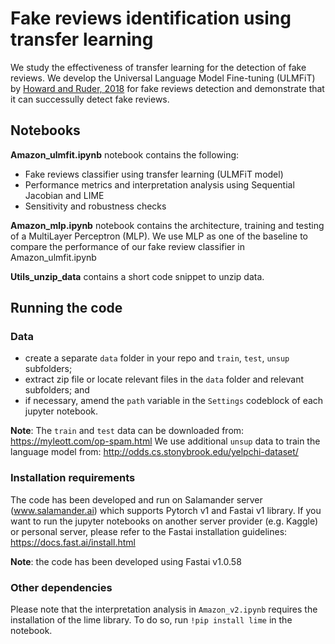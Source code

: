 # Fake reviews identification using transfer learning
We study the effectiveness of transfer learning for the detection of fake reviews. We develop the Universal Language Model Fine-tuning (ULMFiT) by [Howard and Ruder, 2018](https://arxiv.org/abs/1801.06146) for fake reviews detection and demonstrate that it can successully detect fake reviews.

## Notebooks
**Amazon_ulmfit.ipynb** notebook contains the following:
- Fake reviews classifier using transfer learning (ULMFiT model)
- Performance metrics and interpretation analysis using Sequential Jacobian and LIME
- Sensitivity and robustness checks

**Amazon_mlp.ipynb** notebook contains the architecture, training and testing of a MultiLayer Perceptron (MLP).
We use MLP as one of the baseline to compare the performance of our fake review classifier in Amazon_ulmfit.ipynb

**Utils_unzip_data** contains a short code snippet to unzip data.

## Running the code

### Data
- create a separate `data` folder in your repo and `train`, `test`, `unsup` subfolders;
- extract zip file or locate relevant files in the `data` folder and relevant subfolders; and
- if necessary, amend the `path` variable in the `Settings` codeblock of each jupyter notebook.

**Note**: 
The `train` and `test` data can be downloaded from: https://myleott.com/op-spam.html
We use additional `unsup` data to train the language model from: http://odds.cs.stonybrook.edu/yelpchi-dataset/

### Installation requirements
The code has been developed and run on Salamander server (www.salamander.ai) which supports Pytorch v1 and Fastai v1 library. If you want to run the jupyter notebooks on another server provider (e.g. Kaggle) or personal server, please refer to the Fastai installation guidelines: https://docs.fast.ai/install.html

**Note**: the code has been developed using Fastai v1.0.58

### Other dependencies
Please note that the interpretation analysis in `Amazon_v2.ipynb` requires the installation of the lime library.
To do so, run `!pip install lime` in the notebook.